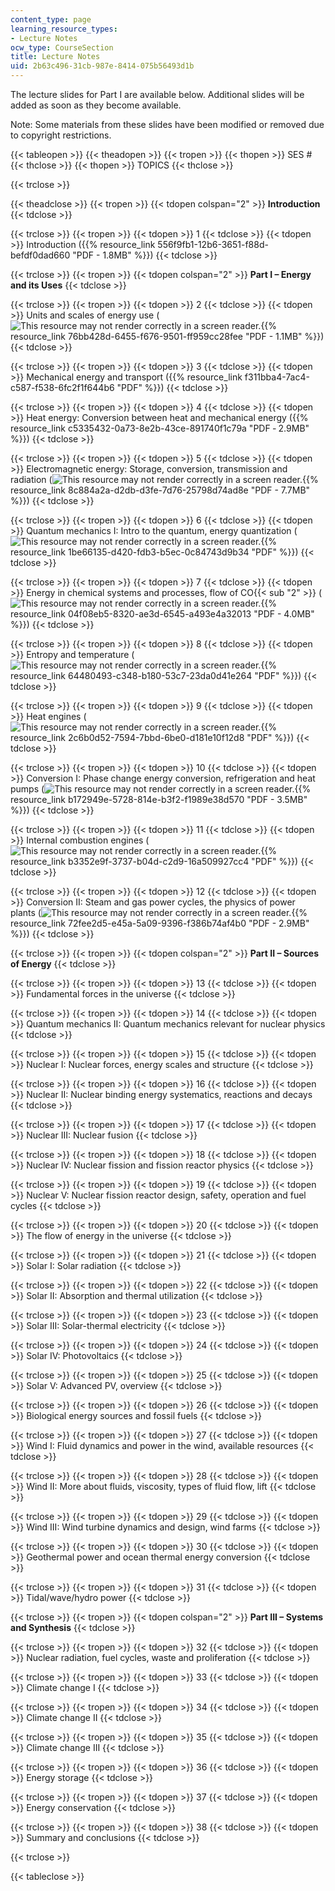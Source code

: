 ```yaml
---
content_type: page
learning_resource_types:
- Lecture Notes
ocw_type: CourseSection
title: Lecture Notes
uid: 2b63c496-31cb-987e-8414-075b56493d1b
---
```


The lecture slides for Part I are available below. Additional slides will be added as soon as they become available.

Note: Some materials from these slides have been modified or removed due to copyright restrictions.

{{< tableopen >}}
{{< theadopen >}}
{{< tropen >}}
{{< thopen >}}
SES #
{{< thclose >}}
{{< thopen >}}
TOPICS
{{< thclose >}}

{{< trclose >}}

{{< theadclose >}}
{{< tropen >}}
{{< tdopen colspan="2" >}}
**Introduction**
{{< tdclose >}}

{{< trclose >}}
{{< tropen >}}
{{< tdopen >}}
1
{{< tdclose >}}
{{< tdopen >}}
Introduction ({{% resource_link 556f9fb1-12b6-3651-f88d-befdf0dad660 "PDF - 1.8MB" %}})
{{< tdclose >}}

{{< trclose >}}
{{< tropen >}}
{{< tdopen colspan="2" >}}
**Part I – Energy and its Uses**
{{< tdclose >}}

{{< trclose >}}
{{< tropen >}}
{{< tdopen >}}
2
{{< tdclose >}}
{{< tdopen >}}
Units and scales of energy use (![This resource may not render correctly in a screen reader.](/images/inacessible.gif){{% resource_link 76bb428d-6455-f676-9501-ff959cc28fee "PDF - 1.1MB" %}})
{{< tdclose >}}

{{< trclose >}}
{{< tropen >}}
{{< tdopen >}}
3
{{< tdclose >}}
{{< tdopen >}}
Mechanical energy and transport ({{% resource_link f311bba4-7ac4-c587-f538-6fc2f1f644b6 "PDF" %}})
{{< tdclose >}}

{{< trclose >}}
{{< tropen >}}
{{< tdopen >}}
4
{{< tdclose >}}
{{< tdopen >}}
Heat energy: Conversion between heat and mechanical energy ({{% resource_link c5335432-0a73-8e2b-43ce-891740f1c79a "PDF ‑ 2.9MB" %}})
{{< tdclose >}}

{{< trclose >}}
{{< tropen >}}
{{< tdopen >}}
5
{{< tdclose >}}
{{< tdopen >}}
Electromagnetic energy: Storage, conversion, transmission and radiation (![This resource may not render correctly in a screen reader.](/images/inacessible.gif){{% resource_link 8c884a2a-d2db-d3fe-7d76-25798d74ad8e "PDF - 7.7MB" %}})
{{< tdclose >}}

{{< trclose >}}
{{< tropen >}}
{{< tdopen >}}
6
{{< tdclose >}}
{{< tdopen >}}
Quantum mechanics I: Intro to the quantum, energy quantization (![This resource may not render correctly in a screen reader.](/images/inacessible.gif){{% resource_link 1be66135-d420-fdb3-b5ec-0c84743d9b34 "PDF" %}})
{{< tdclose >}}

{{< trclose >}}
{{< tropen >}}
{{< tdopen >}}
7
{{< tdclose >}}
{{< tdopen >}}
Energy in chemical systems and processes, flow of CO{{< sub "2" >}} (![This resource may not render correctly in a screen reader.](/images/inacessible.gif){{% resource_link 04f08eb5-8320-ae3d-6545-a493e4a32013 "PDF - 4.0MB" %}})
{{< tdclose >}}

{{< trclose >}}
{{< tropen >}}
{{< tdopen >}}
8
{{< tdclose >}}
{{< tdopen >}}
Entropy and temperature (![This resource may not render correctly in a screen reader.](/images/inacessible.gif){{% resource_link 64480493-c348-b180-53c7-23da0d41e264 "PDF" %}})
{{< tdclose >}}

{{< trclose >}}
{{< tropen >}}
{{< tdopen >}}
9
{{< tdclose >}}
{{< tdopen >}}
Heat engines (![This resource may not render correctly in a screen reader.](/images/inacessible.gif){{% resource_link 2c6b0d52-7594-7bbd-6be0-d181e10f12d8 "PDF" %}})
{{< tdclose >}}

{{< trclose >}}
{{< tropen >}}
{{< tdopen >}}
10
{{< tdclose >}}
{{< tdopen >}}
Conversion I: Phase change energy conversion, refrigeration and heat pumps (![This resource may not render correctly in a screen reader.](/images/inacessible.gif){{% resource_link b172949e-5728-814e-b3f2-f1989e38d570 "PDF - 3.5MB" %}})
{{< tdclose >}}

{{< trclose >}}
{{< tropen >}}
{{< tdopen >}}
11
{{< tdclose >}}
{{< tdopen >}}
Internal combustion engines (![This resource may not render correctly in a screen reader.](/images/inacessible.gif){{% resource_link b3352e9f-3737-b04d-c2d9-16a509927cc4 "PDF" %}})
{{< tdclose >}}

{{< trclose >}}
{{< tropen >}}
{{< tdopen >}}
12
{{< tdclose >}}
{{< tdopen >}}
Conversion II: Steam and gas power cycles, the physics of power plants (![This resource may not render correctly in a screen reader.](/images/inacessible.gif){{% resource_link 72fee2d5-e45a-5a09-9396-f386b74af4b0 "PDF - 2.9MB" %}})
{{< tdclose >}}

{{< trclose >}}
{{< tropen >}}
{{< tdopen colspan="2" >}}
**Part II – Sources of Energy**
{{< tdclose >}}

{{< trclose >}}
{{< tropen >}}
{{< tdopen >}}
13
{{< tdclose >}}
{{< tdopen >}}
Fundamental forces in the universe
{{< tdclose >}}

{{< trclose >}}
{{< tropen >}}
{{< tdopen >}}
14
{{< tdclose >}}
{{< tdopen >}}
Quantum mechanics II: Quantum mechanics relevant for nuclear physics
{{< tdclose >}}

{{< trclose >}}
{{< tropen >}}
{{< tdopen >}}
15
{{< tdclose >}}
{{< tdopen >}}
Nuclear I: Nuclear forces, energy scales and structure
{{< tdclose >}}

{{< trclose >}}
{{< tropen >}}
{{< tdopen >}}
16
{{< tdclose >}}
{{< tdopen >}}
Nuclear II: Nuclear binding energy systematics, reactions and decays
{{< tdclose >}}

{{< trclose >}}
{{< tropen >}}
{{< tdopen >}}
17
{{< tdclose >}}
{{< tdopen >}}
Nuclear III: Nuclear fusion
{{< tdclose >}}

{{< trclose >}}
{{< tropen >}}
{{< tdopen >}}
18
{{< tdclose >}}
{{< tdopen >}}
Nuclear IV: Nuclear fission and fission reactor physics
{{< tdclose >}}

{{< trclose >}}
{{< tropen >}}
{{< tdopen >}}
19
{{< tdclose >}}
{{< tdopen >}}
Nuclear V: Nuclear fission reactor design, safety, operation and fuel cycles
{{< tdclose >}}

{{< trclose >}}
{{< tropen >}}
{{< tdopen >}}
20
{{< tdclose >}}
{{< tdopen >}}
The flow of energy in the universe
{{< tdclose >}}

{{< trclose >}}
{{< tropen >}}
{{< tdopen >}}
21
{{< tdclose >}}
{{< tdopen >}}
Solar I: Solar radiation
{{< tdclose >}}

{{< trclose >}}
{{< tropen >}}
{{< tdopen >}}
22
{{< tdclose >}}
{{< tdopen >}}
Solar II: Absorption and thermal utilization
{{< tdclose >}}

{{< trclose >}}
{{< tropen >}}
{{< tdopen >}}
23
{{< tdclose >}}
{{< tdopen >}}
Solar III: Solar-thermal electricity
{{< tdclose >}}

{{< trclose >}}
{{< tropen >}}
{{< tdopen >}}
24
{{< tdclose >}}
{{< tdopen >}}
Solar IV: Photovoltaics
{{< tdclose >}}

{{< trclose >}}
{{< tropen >}}
{{< tdopen >}}
25
{{< tdclose >}}
{{< tdopen >}}
Solar V: Advanced PV, overview
{{< tdclose >}}

{{< trclose >}}
{{< tropen >}}
{{< tdopen >}}
26
{{< tdclose >}}
{{< tdopen >}}
Biological energy sources and fossil fuels
{{< tdclose >}}

{{< trclose >}}
{{< tropen >}}
{{< tdopen >}}
27
{{< tdclose >}}
{{< tdopen >}}
Wind I: Fluid dynamics and power in the wind, available resources
{{< tdclose >}}

{{< trclose >}}
{{< tropen >}}
{{< tdopen >}}
28
{{< tdclose >}}
{{< tdopen >}}
Wind II: More about fluids, viscosity, types of fluid flow, lift
{{< tdclose >}}

{{< trclose >}}
{{< tropen >}}
{{< tdopen >}}
29
{{< tdclose >}}
{{< tdopen >}}
Wind III: Wind turbine dynamics and design, wind farms
{{< tdclose >}}

{{< trclose >}}
{{< tropen >}}
{{< tdopen >}}
30
{{< tdclose >}}
{{< tdopen >}}
Geothermal power and ocean thermal energy conversion
{{< tdclose >}}

{{< trclose >}}
{{< tropen >}}
{{< tdopen >}}
31
{{< tdclose >}}
{{< tdopen >}}
Tidal/wave/hydro power
{{< tdclose >}}

{{< trclose >}}
{{< tropen >}}
{{< tdopen colspan="2" >}}
**Part III – Systems and Synthesis**
{{< tdclose >}}

{{< trclose >}}
{{< tropen >}}
{{< tdopen >}}
32
{{< tdclose >}}
{{< tdopen >}}
Nuclear radiation, fuel cycles, waste and proliferation
{{< tdclose >}}

{{< trclose >}}
{{< tropen >}}
{{< tdopen >}}
33
{{< tdclose >}}
{{< tdopen >}}
Climate change I
{{< tdclose >}}

{{< trclose >}}
{{< tropen >}}
{{< tdopen >}}
34
{{< tdclose >}}
{{< tdopen >}}
Climate change II
{{< tdclose >}}

{{< trclose >}}
{{< tropen >}}
{{< tdopen >}}
35
{{< tdclose >}}
{{< tdopen >}}
Climate change III
{{< tdclose >}}

{{< trclose >}}
{{< tropen >}}
{{< tdopen >}}
36
{{< tdclose >}}
{{< tdopen >}}
Energy storage
{{< tdclose >}}

{{< trclose >}}
{{< tropen >}}
{{< tdopen >}}
37
{{< tdclose >}}
{{< tdopen >}}
Energy conservation
{{< tdclose >}}

{{< trclose >}}
{{< tropen >}}
{{< tdopen >}}
38
{{< tdclose >}}
{{< tdopen >}}
Summary and conclusions
{{< tdclose >}}

{{< trclose >}}

{{< tableclose >}}